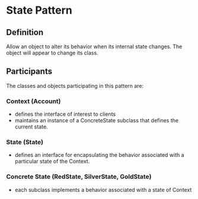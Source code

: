 # State Pattern 
## Definition

Allow an object to alter its behavior when its internal state changes. The object will appear to change its class.



## Participants

The classes and objects participating in this pattern are:

### Context  (Account)
* defines the interface of interest to clients
* maintains an instance of a ConcreteState subclass that defines the current state.

### State  (State)
* defines an interface for encapsulating the behavior associated with a particular state of the Context.

### Concrete State  (RedState, SilverState, GoldState)
* each subclass implements a behavior associated with a state of Context

